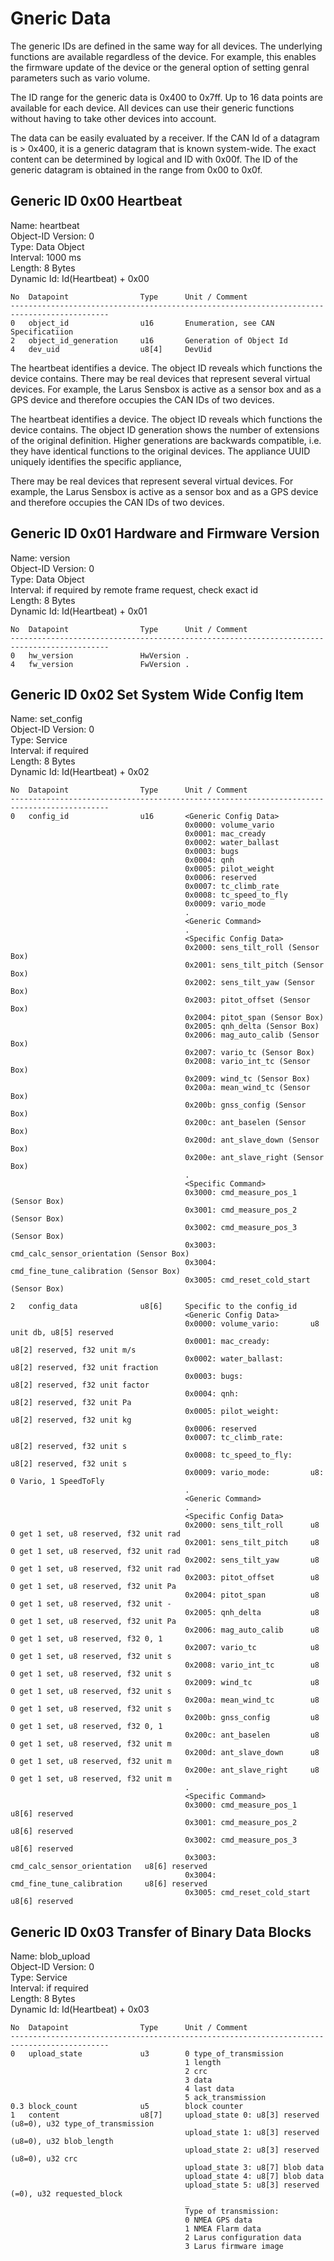 Gneric Data
===

The generic IDs are defined in the same way for all devices. The underlying functions are available regardless of the device. For example, this enables the firmware update of the device or the general option of setting genral parameters such as vario volume. 

The ID range for the generic data is 0x400 to 0x7ff. Up to 16 data points are available for each device. All devices can use their generic functions without having to take other devices into account. 

The data can be easily evaluated by a receiver. If the CAN Id of a datagram is > 0x400, it is a generic datagram that is known system-wide. The exact content can be determined by logical and ID with 0x00f. The ID of the generic datagram is obtained in the range from 0x00 to 0x0f.

Generic ID 0x00 Heartbeat
---
Name: heartbeat  
Object-ID Version: 0  
Type: Data Object  
Interval: 1000 ms  
Length: 8 Bytes  
Dynamic Id: Id(Heartbeat) + 0x00

    No  Datapoint                Type      Unit / Comment                               
    --------------------------------------------------------------------------------------------
    0   object_id                u16       Enumeration, see CAN Specificatiion          
    2   object_id_generation     u16       Generation of Object Id                      
    4   dev_uid                  u8[4]     DevUid                                       

The heartbeat identifies a device. The object ID reveals which functions the device contains. There may be real devices that represent several virtual devices. For example, the Larus Sensbox is active as a sensor box and as a GPS device and therefore occupies the CAN IDs of two devices.

The heartbeat identifies a device. The object ID reveals which functions the device contains. The object ID generation shows the number of extensions of the original definition. Higher generations are backwards compatible, i.e. they have identical functions to the original devices. The appliance UUID uniquely identifies the specific appliance,

There may be real devices that represent several virtual devices. For example, the Larus Sensbox is active as a sensor box and as a GPS device and therefore occupies the CAN IDs of two devices.

Generic ID 0x01 Hardware and Firmware Version
---
Name: version  
Object-ID Version: 0  
Type: Data Object  
Interval: if required by remote frame request, check exact id  
Length: 8 Bytes  
Dynamic Id: Id(Heartbeat) + 0x01

    No  Datapoint                Type      Unit / Comment                               
    --------------------------------------------------------------------------------------------
    0   hw_version               HwVersion .                                            
    4   fw_version               FwVersion .                                            

Generic ID 0x02 Set System Wide Config Item
---
Name: set_config  
Object-ID Version: 0  
Type: Service  
Interval: if required  
Length: 8 Bytes  
Dynamic Id: Id(Heartbeat) + 0x02

    No  Datapoint                Type      Unit / Comment                               
    --------------------------------------------------------------------------------------------
    0   config_id                u16       <Generic Config Data>                        
                                           0x0000: volume_vario                         
                                           0x0001: mac_cready                           
                                           0x0002: water_ballast                        
                                           0x0003: bugs                                 
                                           0x0004: qnh                                  
                                           0x0005: pilot_weight                         
                                           0x0006: reserved
                                           0x0007: tc_climb_rate                        
                                           0x0008: tc_speed_to_fly
                                           0x0009: vario_mode
                                           .                                            
                                           <Generic Command>                            
                                           .                                            
                                           <Specific Config Data>                       
                                           0x2000: sens_tilt_roll (Sensor Box)          
                                           0x2001: sens_tilt_pitch (Sensor Box)         
                                           0x2002: sens_tilt_yaw (Sensor Box)           
                                           0x2003: pitot_offset (Sensor Box)            
                                           0x2004: pitot_span (Sensor Box)              
                                           0x2005: qnh_delta (Sensor Box)               
                                           0x2006: mag_auto_calib (Sensor Box)          
                                           0x2007: vario_tc (Sensor Box)                
                                           0x2008: vario_int_tc (Sensor Box)            
                                           0x2009: wind_tc (Sensor Box)                 
                                           0x200a: mean_wind_tc (Sensor Box)            
                                           0x200b: gnss_config (Sensor Box)             
                                           0x200c: ant_baselen (Sensor Box)             
                                           0x200d: ant_slave_down (Sensor Box)          
                                           0x200e: ant_slave_right (Sensor Box)         
                                           .                                            
                                           <Specific Command>                           
                                           0x3000: cmd_measure_pos_1 (Sensor Box)       
                                           0x3001: cmd_measure_pos_2 (Sensor Box)       
                                           0x3002: cmd_measure_pos_3 (Sensor Box)       
                                           0x3003: cmd_calc_sensor_orientation (Sensor Box)
                                           0x3004: cmd_fine_tune_calibration (Sensor Box)
                                           0x3005: cmd_reset_cold_start (Sensor Box)

    2   config_data              u8[6]     Specific to the config_id                    
                                           <Generic Config Data>                        
                                           0x0000: volume_vario:       u8 unit db, u8[5] reserved
                                           0x0001: mac_cready:         u8[2] reserved, f32 unit m/s
                                           0x0002: water_ballast:      u8[2] reserved, f32 unit fraction
                                           0x0003: bugs:               u8[2] reserved, f32 unit factor
                                           0x0004: qnh:                u8[2] reserved, f32 unit Pa
                                           0x0005: pilot_weight:       u8[2] reserved, f32 unit kg
                                           0x0006: reserved
                                           0x0007: tc_climb_rate:      u8[2] reserved, f32 unit s
                                           0x0008: tc_speed_to_fly:    u8[2] reserved, f32 unit s
                                           0x0009: vario_mode:         u8: 0 Vario, 1 SpeedToFly
                                           .
                                           <Generic Command>
                                           .                                            
                                           <Specific Config Data>                       
                                           0x2000: sens_tilt_roll      u8 0 get 1 set, u8 reserved, f32 unit rad
                                           0x2001: sens_tilt_pitch     u8 0 get 1 set, u8 reserved, f32 unit rad
                                           0x2002: sens_tilt_yaw       u8 0 get 1 set, u8 reserved, f32 unit rad
                                           0x2003: pitot_offset        u8 0 get 1 set, u8 reserved, f32 unit Pa
                                           0x2004: pitot_span          u8 0 get 1 set, u8 reserved, f32 unit -
                                           0x2005: qnh_delta           u8 0 get 1 set, u8 reserved, f32 unit Pa
                                           0x2006: mag_auto_calib      u8 0 get 1 set, u8 reserved, f32 0, 1 
                                           0x2007: vario_tc            u8 0 get 1 set, u8 reserved, f32 unit s
                                           0x2008: vario_int_tc        u8 0 get 1 set, u8 reserved, f32 unit s
                                           0x2009: wind_tc             u8 0 get 1 set, u8 reserved, f32 unit s
                                           0x200a: mean_wind_tc        u8 0 get 1 set, u8 reserved, f32 unit s
                                           0x200b: gnss_config         u8 0 get 1 set, u8 reserved, f32 0, 1
                                           0x200c: ant_baselen         u8 0 get 1 set, u8 reserved, f32 unit m
                                           0x200d: ant_slave_down      u8 0 get 1 set, u8 reserved, f32 unit m
                                           0x200e: ant_slave_right     u8 0 get 1 set, u8 reserved, f32 unit m
                                           .                                            
                                           <Specific Command>                           
                                           0x3000: cmd_measure_pos_1             u8[6] reserved
                                           0x3001: cmd_measure_pos_2             u8[6] reserved
                                           0x3002: cmd_measure_pos_3             u8[6] reserved
                                           0x3003: cmd_calc_sensor_orientation   u8[6] reserved
                                           0x3004: cmd_fine_tune_calibration     u8[6] reserved
                                           0x3005: cmd_reset_cold_start          u8[6] reserved

Generic ID 0x03 Transfer of Binary Data Blocks
---
Name: blob_upload  
Object-ID Version: 0  
Type: Service  
Interval: if required  
Length: 8 Bytes  
Dynamic Id: Id(Heartbeat) + 0x03

    No  Datapoint                Type      Unit / Comment                               
    --------------------------------------------------------------------------------------------
    0   upload_state             u3        0 type_of_transmission                       
                                           1 length                                     
                                           2 crc                                        
                                           3 data                                       
                                           4 last data                                  
                                           5 ack_transmission                           
    0.3 block_count              u5        block counter                                
    1   content                  u8[7]     upload_state 0: u8[3] reserved (u8=0), u32 type_of_transmission
                                           upload_state 1: u8[3] reserved (u8=0), u32 blob_length
                                           upload_state 2: u8[3] reserved (u8=0), u32 crc
                                           upload_state 3: u8[7] blob data              
                                           upload_state 4: u8[7] blob data              
                                           upload_state 5: u8[3] reserved (=0), u32 requested_block
                                           _                                            
                                           Type of transmission:                        
                                           0 NMEA GPS data                              
                                           1 NMEA Flarm data                            
                                           2 Larus configuration data                   
                                           3 Larus firmware image                       

